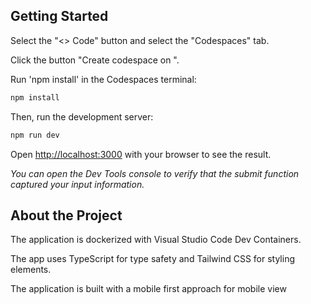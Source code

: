 ## Getting Started

Select the "<> Code" button and select the "Codespaces" tab.

Click the button "Create codespace on ".

Run 'npm install' in the Codespaces terminal:

```bash
npm install
```

Then, run the development server:

```bash
npm run dev
```

Open [http://localhost:3000](http://localhost:3000) with your browser to see the result.

_You can open the Dev Tools console to verify that the submit function captured your input information._

## About the Project

The application is dockerized with Visual Studio Code Dev Containers.

The app uses TypeScript for type safety and Tailwind CSS for styling elements.

The application is built with a mobile first approach for mobile view

